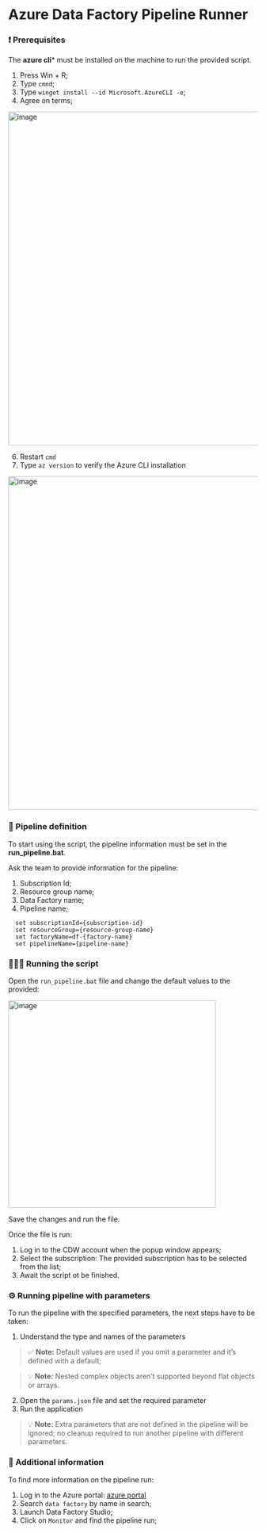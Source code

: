 # Azure Data Factory Pipeline Runner

### ❗️ Prerequisites

The **azure cli*** must be installed on the machine to run the provided script.

1. Press Win + R;
2. Type `cmnd`;
3. Type `winget install --id Microsoft.AzureCLI -e`;
4. Agree on terms;
   
<img width="674" alt="image" src="https://github.com/user-attachments/assets/47e185a1-27c3-4dcf-9f0d-a56488ae5456" />

6. Restart `cmd`
7. Type `az version` to verify the Azure CLI installation
   
<img width="674" alt="image" src="https://github.com/user-attachments/assets/ad844df6-94e1-426a-9625-c04083a9d82d" />


### 🔎 Pipeline definition

To start using the script, the pipeline information must be set in the **run_pipeline.bat**.

Ask the team to provide information for the pipeline:
  1. Subscription Id;
  2. Resource group name;
  3. Data Factory name;
  4. Pipeline name;
```
  set subscriptionId={subscription-id}
  set resourceGroup={resource-group-name}
  set factoryName=df-{factory-name}
  set pipelineName={pipeline-name}
```


### 🏃🏽‍♀️ Running the script

Open the `run_pipeline.bat` file and change the default values to the provided:

<img width="419" alt="image" src="https://github.com/user-attachments/assets/7f84cbfd-40aa-47e9-98b5-ccbf3f993314" />

Save the changes and run the file.

Once the file is run:
1. Log in to the CDW account when the popup window appears;
2. Select the subscription: The provided subscription has to be selected from the list;
3. Await the script ot be finished.

### ⚙️ Running pipeline with parameters

To run the pipeline with the specified parameters, the next steps have to be taken:
1. Understand the type and names of the parameters
> ✅ **Note:** Default values are used if you omit a parameter and it’s defined with a default;

> 💡 **Note:** Nested complex objects aren’t supported beyond flat objects or arrays.
2. Open the `params.json` file and set the required parameter
3. Run the application
> 💡 **Note:** Extra parameters that are not defined in the pipeline will be ignored;
> no cleanup required to run another pipeline with different parameters.

### 💬 Additional information

To find more information on the pipeline run:

1. Log in to the Azure portal: [azure portal](https://portal.azure.com/#home)
2. Search `data factory` by name in search;
3. Launch Data Factory Studio;
4. Click on `Monitor` and find the pipeline run;



